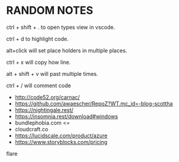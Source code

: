 # RANDOM NOTES

ctrl + shift + . to open types view in vscode.

ctrl + d to highlight code.

alt+click will set place holders in multiple places.

ctrl + x will copy how line.

alt + shift + v will past multiple times.

ctrl + / will comment code

- <http://code52.org/carnac/>
- <https://github.com/awaescher/RepoZ?WT.mc_id=-blog-scottha>
- <https://nightingale.rest/>
- <https://insomnia.rest/download#windows>
- bundlephobia.com <=
- cloudcraft.co
- <https://lucidscale.com/product/azure>
- https://www.storyblocks.com/pricing

flare
